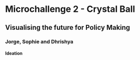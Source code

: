 # Microchallenge 2 - Crystal Ball 
## Visualising the future for Policy Making
### Jorge, Sophie and Dhrishya

#### Ideation
